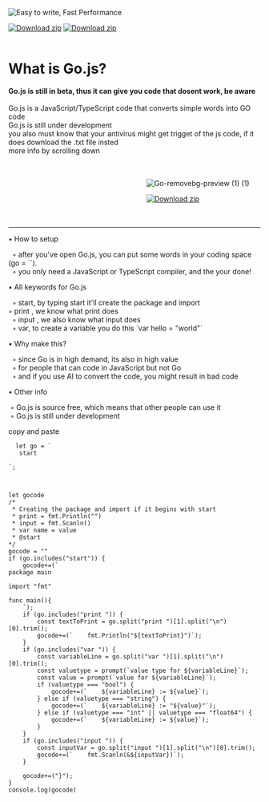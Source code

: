 ![Easy to write, Fast Performance](https://github.com/user-attachments/assets/1be46de0-f76e-40b4-8e9b-7bf7a10eb161)


[![Download zip](https://img.shields.io/badge/JavaScript-323330?style=for-the-badge&logo=javascript&logoColor=F7DF1E "Download Zip")](https://github.com/sebastian-sestaliuc/Go.js/releases/tag/v1) 
[![Download zip](https://img.shields.io/badge/TypeScript-007ACC?style=for-the-badge&logo=typescript&logoColor=white "Download Zip")](https://github.com/sebastian-sestaliuc/Go.js/releases/tag/v1) 
<br /> <br />
# What is Go.js?

**Go.js is still in beta, thus it can give you code that dosent work, be aware** <br /> <br />
Go.js is a JavaScript/TypeScript code that converts simple words into GO code <br />
Go.js is still under development <br />
you also must know that your antivirus might get trigget of the js code, if it does download the .txt file insted <br />
more info by scrolling down <br />
<br /><br />

‎ ‎  ‎ ‎  ‎ ‎  ‎ ‎  ‎ ‎  ‎ ‎  ‎ ‎  ‎ ‎  ‎ ‎‎ ‎  ‎ ‎  ‎ ‎  ‎ ‎  ‎ ‎  ‎ ‎  ‎ ‎  ‎ ‎  ‎ ‎  ‎ ‎  ‎ ‎    ‎ ‎  ‎ ‎  ‎ ‎  ‎ ‎  ‎ ‎  ‎ ‎  ‎  ‎‎ ‎  ‎   ‎ ‎  ‎ ‎  ‎ ‎  ‎ ‎  ‎ ‎ ‎ ‎  ‎‎  ‎ ‎  ‎ ‎  ‎ ‎  ‎ ‎  ‎ ‎ ‎ ‎  ‎ ‎  ‎ ‎   ‎ ‎ ‎  ‎  ‎ ‎ ‎ ‎  ‎ ‎  ![Go-removebg-preview (1) (1)](https://github.com/user-attachments/assets/15b8f861-657f-48f5-bfae-418719ffc05f)

‎ ‎  ‎ ‎  ‎ ‎  ‎ ‎  ‎ ‎  ‎ ‎  ‎ ‎  ‎ ‎  ‎ ‎  ‎ ‎  ‎ ‎  ‎ ‎  ‎ ‎  ‎ ‎  ‎ ‎  ‎ ‎  ‎ ‎  ‎ ‎  ‎ ‎  ‎ ‎  ‎ ‎  ‎ ‎  ‎ ‎  ‎ ‎  ‎ ‎  ‎ ‎  ‎ ‎  ‎ ‎  ‎ ‎  ‎ ‎ ‎  ‎ ‎  ‎ ‎  ‎ ‎  ‎ ‎  ‎ ‎  ‎ ‎  ‎ ‎  ‎ ‎  ‎ ‎  ‎  ‎  ‎ ‎  ‎ ‎  ‎ ‎  ‎ ‎  ‎ ‎  ‎  [![Download zip](https://img.shields.io/badge/Download-Go.js-blue)](https://github.com/sebastian-sestaliuc/Go.js/releases/tag/v1)<br /> 
<br /><br />
 <hr>
 
 • How to setup <br />
 
‎ ‎  ◦ after you've open Go.js, you can put some words in your coding space (go = ´´). <br />
‎ ‎  ◦ you only need a JavaScript or TypeScript compiler, and the your done! <br />

 • All keywords for Go.js <br />
 
‎ ‎  ◦ start, by typing start it'll create the package and import <br />
‎ ‎  ◦ print , we know what print does <br />
‎ ‎  ◦ input , we also know what input does <br />
‎ ‎  ◦ var, to create a variable you do this ´var hello = "world"´ <br />

 • Why make this? <br />
 
‎ ‎  ◦ since Go is in high demand, its also in high value <br />
‎ ‎  ◦ for people that can code in JavaScript but not Go <br />
‎ ‎  ◦ and if you use AI to convert the code, you might result in bad code <br />

 • Other info <br />
 
‎‎   ◦ Go.js is source free, which means that other people can use it <br />
‎‎   ◦ Go.js is still under development <br />

 copy and paste<br />
 
```
  let go = `
   start

`;



let gocode
/*
 * Creating the package and import if it begins with start
 * print = fmt.Println("")
 * input = fmt.Scanln()
 * var name = value 
 * @start
*/
gocode = ""
if (go.includes("start")) {
    gocode+=(`
package main

import "fmt"
       
func main(){
    `);
    if (go.includes("print ")) {
        const textToPrint = go.split("print ")[1].split("\n")[0].trim();
        gocode+=(`    fmt.Println("${textToPrint}")`);
    }
    if (go.includes("var ")) {
        const variableLine = go.split("var ")[1].split("\n")[0].trim();
        const valuetype = prompt(`value type for ${variableLine}`);
        const value = prompt(`value for ${variableLine}`);
        if (valuetype === "bool") {
            gocode+=(`    ${variableLine} := ${value}`);
        } else if (valuetype === "string") {
            gocode+=(`    ${variableLine} := "${value}"`);
        } else if (valuetype === "int" || valuetype === "float64") {
            gocode+=(`    ${variableLine} := ${value}`);
        }
    }
    if (go.includes("input ")) {
        const inputVar = go.split("input ")[1].split("\n")[0].trim();
        gocode+=(`    fmt.Scanln(&${inputVar})`);
    }

    gocode+=("}");
}
console.log(gocode)
```
